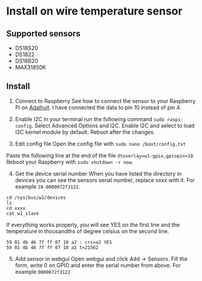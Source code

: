 # Install on wire temperature sensor

## Supported sensors
- DS18S20
- DS1822
- DS18B20
- MAX31850K

## Install

1. Connect to Raspberry
  See how to connect the sensor to your Raspberry Pi on [Adafruit](https://learn.adafruit.com/adafruits-raspberry-pi-lesson-11-ds18b20-temperature-sensing/hardware).
  I have connected the data to pin 10 instead of pin 4.

2. Enable I2C
  In your terminal run the following command `sudo raspi-config`. Select Advanced Options and I2C. Enable I2C and select to load I2C kernel module by default.
  Reboot after the changes.

3. Edit config file
  Open the config file with `sudo nano /boot/config.txt`

  Paste the following line at the end of the file `dtoverlay=w1-gpio,gpiopin=10`.
  Reboot your Raspberry with `sudo shutdown -r now`.

4. Get the device serial number
  When you have listed the directory in devices you can see the sensors serial number, replace xxxx with it.
  For example `28-0000072f3122`.
  ```
  cd /sys/bus/w1/devices
  ls
  cd xxxx
  cat w1_slave
  ```
  
  If everything works properly, you will see YES on the first line and the temperature in thousandths of degree celsius on the second line.
  ```
  59 01 4b 46 7f ff 07 10 a2 : crc=a2 YES
  59 01 4b 46 7f ff 07 10 a2 t=21562
  ```

5. Add sensor in webgui
  Open webgui and click Add -> Sensors. Fill the form, write 0 on GPIO and enter the serial number from above. For example `0000072f3122`